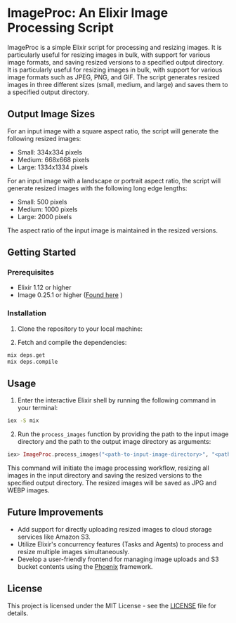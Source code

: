 # ImageProc: An Elixir Image Processing Script

ImageProc is a simple Elixir script for processing and resizing images. It is particularly useful for resizing images in bulk, with support for various image formats, and saving resized versions to a specified output directory. It is particularly useful for resizing images in bulk, with support for various image formats such as JPEG, PNG, and GIF. The script generates resized images in three different sizes (small, medium, and large) and saves them to a specified output directory.


## Output Image Sizes

For an input image with a square aspect ratio, the script will generate the following resized images:

- Small: 334x334 pixels
- Medium: 668x668 pixels
- Large: 1334x1334 pixels

For an input image with a landscape or portrait aspect ratio, the script will generate resized images with the following long edge lengths:

- Small: 500 pixels
- Medium: 1000 pixels
- Large: 2000 pixels

The aspect ratio of the input image is maintained in the resized versions.


## Getting Started

### Prerequisites

- Elixir 1.12 or higher
- Image 0.25.1 or higher ([Found here](https://hex.pm/packages/image) )

### Installation

1. Clone the repository to your local machine:

2. Fetch and compile the dependencies:

```bash
mix deps.get
mix deps.compile
```

## Usage

1. Enter the interactive Elixir shell by running the following command in your terminal:

```bash
iex -S mix
```

2. Run the `process_images` function by providing the path to the input image directory and the path to the output image directory as arguments:

```elixir
iex> ImageProc.process_images("<path-to-input-image-directory>", "<path-to-output-image-directory>")
```

This command will initiate the image processing workflow, resizing all images in the input directory and saving the resized versions to the specified output directory. The resized images will be saved as JPG and WEBP images.

## Future Improvements

- Add support for directly uploading resized images to cloud storage services like Amazon S3.
- Utilize Elixir's concurrency features (Tasks and Agents) to process and resize multiple images simultaneously.
- Develop a user-friendly frontend for managing image uploads and S3 bucket contents using the [Phoenix](https://www.phoenixframework.org/) framework.

## License

This project is licensed under the MIT License - see the [LICENSE](LICENSE) file for details.
